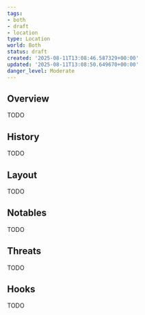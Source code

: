 ```yaml
---
tags:
- both
- draft
- location
type: Location
world: Both
status: draft
created: '2025-08-11T13:08:46.587329+00:00'
updated: '2025-08-11T13:08:50.649670+00:00'
danger_level: Moderate
---
```



## Overview

TODO
## History

TODO
## Layout

TODO
## Notables

TODO
## Threats

TODO
## Hooks

TODO
